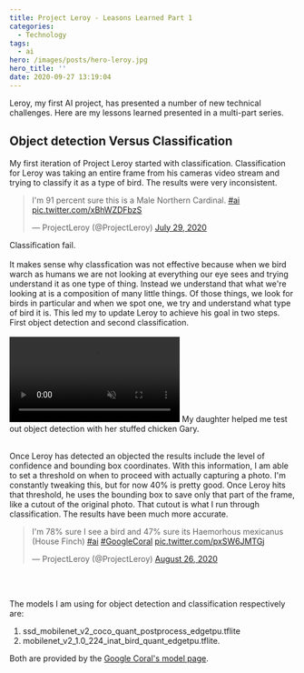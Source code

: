 ```yaml
---
title: Project Leroy - Leasons Learned Part 1
categories:
  - Technology
tags:
  - ai
hero: /images/posts/hero-leroy.jpg
hero_title: ''
date: 2020-09-27 13:19:04
---
```


Leroy, my first AI project, has presented a number of new technical challenges.  Here are my lessons learned presented in a multi-part series.

<!-- more -->

## Object detection Versus Classification
My first iteration of Project Leroy started with classification.  Classification for Leroy was taking an entire frame from his cameras video stream and trying to classify it as a type of bird.  The results were very inconsistent.

<blockquote class="twitter-tweet"><p lang="en" dir="ltr">I&#39;m 91 percent sure this is a Male Northern Cardinal. <a href="https://twitter.com/hashtag/ai?src=hash&amp;ref_src=twsrc%5Etfw">#ai</a> <a href="https://t.co/xBhWZDFbzS">pic.twitter.com/xBhWZDFbzS</a></p>&mdash; ProjectLeroy (@ProjectLeroy) <a href="https://twitter.com/ProjectLeroy/status/1288564703778820096?ref_src=twsrc%5Etfw">July 29, 2020</a></blockquote> <script async src="https://platform.twitter.com/widgets.js" charset="utf-8"></script><caption>Classification fail.</caption>
<br /> <br />
It makes sense why classfication was not effective because when we bird warch as humans we are not looking at everything our eye sees and trying understand it as one type of thing.  Instead we understand that what we're looking at is a composition of many little things.  Of those things, we look for birds in particular and when we spot one, we try and understand what type of bird it is.  This led my to update Leroy to achieve his goal in two steps.  First object detection and second classification.
<br /> <br />
<video controls muted="muted">
  <source src="/images/posts/training.mp4" type="video/mp4">
Your browser does not support the video tag.
</video>
<caption>My daughter helped me test out object detection with her stuffed chicken Gary.</caption>
<br /> <br />

Once Leroy has detected an objected the results include the level of confidence and bounding box coordinates.  With this information, I am able to set a threshold on when to proceed with actually capturing a photo.  I'm constantly tweaking this, but for now 40% is pretty good.  Once Leroy hits that threshold, he uses the bounding box to save only that part of the frame, like a cutout of the original photo.  That cutout is what I run through classification.  The results have been much more accurate.

<blockquote class="twitter-tweet"><p lang="en" dir="ltr">I&#39;m 78% sure I see a bird and 47% sure its Haemorhous mexicanus (House Finch) <a href="https://twitter.com/hashtag/ai?src=hash&amp;ref_src=twsrc%5Etfw">#ai</a> <a href="https://twitter.com/hashtag/GoogleCoral?src=hash&amp;ref_src=twsrc%5Etfw">#GoogleCoral</a> <a href="https://t.co/pxSW6JMTGj">pic.twitter.com/pxSW6JMTGj</a></p>&mdash; ProjectLeroy (@ProjectLeroy) <a href="https://twitter.com/ProjectLeroy/status/1298632153358639104?ref_src=twsrc%5Etfw">August 26, 2020</a></blockquote> <script async src="https://platform.twitter.com/widgets.js" charset="utf-8"></script> 
<br /><br />

The models I am using for object detection and classification respectively are: 
1. ssd_mobilenet_v2_coco_quant_postprocess_edgetpu.tflite
2. mobilenet_v2_1.0_224_inat_bird_quant_edgetpu.tflite.

Both are provided by the [Google Coral's model page](https://coral.ai/models/).
